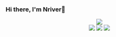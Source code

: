 ### Hi there, I'm Nriver👋
<p align="center">
    <a href="https://github.com/Nriver"><img align="center" src="https://moe-counter--nriver1.repl.co/get/@Nriver"></a><br>
    <img src="https://github-readme-stats.vercel.app/api?username=Nriver&bg_color=30,e96443,904e95&title_color=fff&text_color=fff">
    <!-- <img src="https://github-readme-stats.vercel.app/api/top-langs/?username=Nriver&bg_color=30,e96443,904e95&title_color=fff&text_color=fff" /> -->
    <img src="http://github-readme-streak-stats.herokuapp.com?user=Nriver&theme=dracula">
    <img src="https://github-profile-summary-cards.vercel.app/api/cards/profile-details?username=Nriver&theme=monokai">
</p>

<!--
**Nriver/Nriver** is a ✨ _special_ ✨ repository because its `README.md` (this file) appears on your GitHub profile.

Here are some ideas to get you started:

- 🔭 I’m currently working on ...
- 🌱 I’m currently learning ...
- 👯 I’m looking to collaborate on ...
- 🤔 I’m looking for help with ...
- 💬 Ask me about ...
- 📫 How to reach me: ...
- 😄 Pronouns: ...
- ⚡ Fun fact: ...
-->
